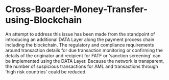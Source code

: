# Cross-Boarder-Money-Transfer-using-Blockchain
An attempt to address this issue has been made from the standpoint of introducing an additional  DATA Layer along the payment process chain including the blockchain. The regulatory and  compliance requirements around transaction details for due transaction monitoring or confirming  the details of the originator and recipient for FATF or 'sanction screening' can be implemented  using the DATA Layer. Because the network is transparent, the number of suspicious  transactions for AML and transactions through 'high risk countries' could be reduced.
